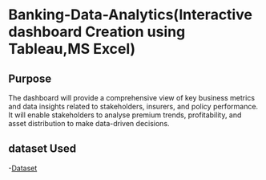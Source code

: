 # Banking-Data-Analytics(Interactive dashboard Creation using Tableau,MS Excel)
## Purpose
The dashboard will provide a comprehensive view of key business metrics and data insights related to stakeholders, insurers, and policy performance. It will enable stakeholders to analyse premium trends, profitability, and asset distribution to make data-driven decisions.
## dataset Used
-<a href="https://github.com/Rajnandini-0804/-Banking-Data-Analytics-End-to-End-Project/blob/main/Finance%20record%20(1).xlsx">Dataset</a>
